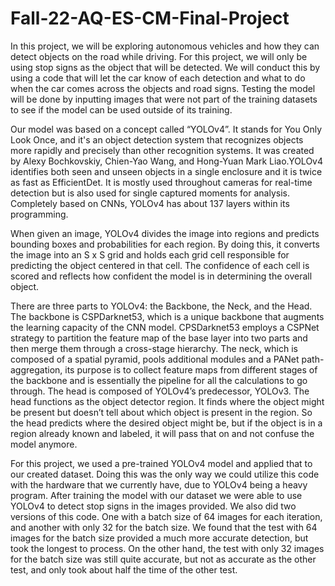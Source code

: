 # Fall-22-AQ-ES-CM-Final-Project
In this project, we will be exploring autonomous vehicles and how they can detect objects on the road while driving. For this project, we will only be using stop signs as the object that will be detected. We will conduct this by using a code that will let the car know of each detection and what to do when the car comes across the objects and road signs. Testing the model will be done by inputting images that were not part of the training datasets to see if the model can be used outside of its training.

Our model was based on a concept called “YOLOv4”. It stands for You Only Look Once, and it's an object detection system that recognizes objects more rapidly and precisely than other recognition systems. It was created by Alexy Bochkovskiy, Chien-Yao Wang, and Hong-Yuan Mark Liao.YOLOv4 identifies both seen and unseen objects in a single enclosure and it is twice as fast as EfficientDet. It is mostly used throughout cameras for real-time detection but is also used for single captured moments for analysis. Completely based on CNNs, YOLOv4 has about 137 layers within its programming.

When given an image, YOLOv4 divides the image into regions and predicts bounding boxes and probabilities for each region. By doing this, it converts the image into an S x S grid and holds each grid cell responsible for predicting the object centered in that cell. The confidence of each cell is scored and reflects how confident the model is in determining the overall object. 

There are three parts to YOLOv4: the Backbone, the Neck, and the Head. The backbone is CSPDarknet53, which is a unique backbone that augments the learning capacity of the CNN model. CPSDarknet53 employs a CSPNet strategy to partition the feature map of the base layer into two parts and then merge them through a cross-stage hierarchy. The neck, which is composed of a spatial pyramid, pools additional modules and a PANet path-aggregation, its purpose is to collect feature maps from different stages of the backbone and is essentially the pipeline for all the calculations to go through. The head is composed of YOLOv4’s predecessor, YOLOv3. The head functions as the object detector region. It finds where the object might be present but doesn’t tell about which object is present in the region. So the head predicts where the desired object might be, but if the object is in a region already known and labeled, it will pass that on and not confuse the model anymore. 

For this project, we used a pre-trained YOLOv4 model and applied that to our created dataset. Doing this was the only way we could utilize this code with the hardware that we currently have, due to YOLOv4 being a heavy program. After training the model with our dataset we were able to use YOLOv4 to detect stop signs in the images provided. We also did two versions of this code. One with a batch size of 64 images for each iteration, and another with only 32 for the batch size. We found that the test with 64 images for the batch size provided a much more accurate detection, but took the longest to process. On the other hand, the test with only 32 images for the batch size was still quite accurate, but not as accurate as the other test, and only took about half the time of the other test. 
